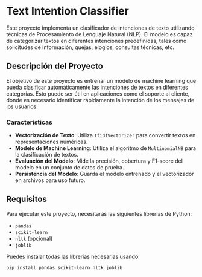 # Text Intention Classifier

Este proyecto implementa un clasificador de intenciones de texto utilizando técnicas de Procesamiento de Lenguaje Natural (NLP). El modelo es capaz de categorizar textos en diferentes intenciones predefinidas, tales como solicitudes de información, quejas, elogios, consultas técnicas, etc.

## Descripción del Proyecto

El objetivo de este proyecto es entrenar un modelo de machine learning que pueda clasificar automáticamente las intenciones de textos en diferentes categorías. Esto puede ser útil en aplicaciones como el soporte al cliente, donde es necesario identificar rápidamente la intención de los mensajes de los usuarios.

### Características

- **Vectorización de Texto**: Utiliza `TfidfVectorizer` para convertir textos en representaciones numéricas.
- **Modelo de Machine Learning**: Utiliza el algoritmo de `MultinomialNB` para la clasificación de textos.
- **Evaluación del Modelo**: Mide la precisión, cobertura y F1-score del modelo en un conjunto de datos de prueba.
- **Persistencia del Modelo**: Guarda el modelo entrenado y el vectorizador en archivos para uso futuro.

## Requisitos

Para ejecutar este proyecto, necesitarás las siguientes librerías de Python:

- `pandas`
- `scikit-learn`
- `nltk` (opcional)
- `joblib`

Puedes instalar todas las librerías necesarias usando:

```sh
pip install pandas scikit-learn nltk joblib
```
